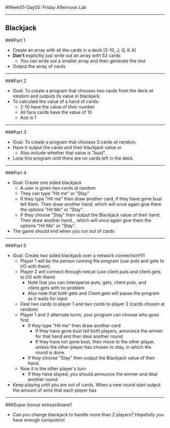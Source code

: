 #Week01-Day05: Friday Afternoon Lab
___

## Blackjack

###Part 1
- Create an array with all the cards in a deck (2-10, J, Q, K A)
- **Don't** explicitly just write out an array with 52 cards
  - You can write out a smaller array and then generate the rest
- Output the array of cards
------

###Part 2
- Goal: To create a program that chooses two cards from the deck *at random* and outputs its value in blackjack.
- To calculate the value of a hand of cards:
  - 2-10 have the value of their number
  - All face cards have the value of 10
  - Ace is 1

-----

###Part 3
- Goal: To create a program that chooses 3 cards *at random*,
- Have it output the cards and their blackjack value or
  - Also include whether that value is "bust".
- Loop this program until there are no cards left in the deck.


-----
###Part 4

- Goal: Create one sided blackjack
  - A user is given two cards at random
  - They can type "Hit me" or "Stay"
  - If they type "Hit me" then draw another card, if they have gone bust tell them. Then draw another hand, which will once again give them the options "Hit Me" or "Stay".
  - If they choose "Stay" then output the Blackjack value of their hand. Then draw another hand, , which will once again give them the options "Hit Me" or "Stay".
- The game should end when you run out of cards

----
###Part 5
- Goal: Create two sided blackjack over a network connection!!!!!
  - Player 1 will be the person running the program (use puts and gets to I/O with them)
  - Player 2 will connect through netcat (use client.puts and client.gets to I/O with them)
      - Note that you can intersperse puts, gets, client.puts, and client.gets with no problem
      - Also note that both gets and Client.gets will pause the program as it waits for input
  - Deal two cards to player 1 and two cards to player 2 (cards chosen at random)
  - Player 1 and 2 alternate turns, your program can choose who goes first.
    - If they type "Hit me" then draw another card
      - If they have gone bust tell both players, announce the winner for that hand and then deal another round
      - If they have not gone bust, then move to the other player, unless the other player has chosen to stay, in which the round is done.
    - If they choose "Stay" then output the Blackjack value of their hand.
  - Now it is the other player's turn
    - If they have stayed, you should announce the winner and deal another round.
- Keep playing until you are out of cards. When a new round start output the amount of wins that each player has


---

###Super bonus extroardinare!!
  - Can you change blackjack to handle more than 2 players? Hopefully you have enough computers!

